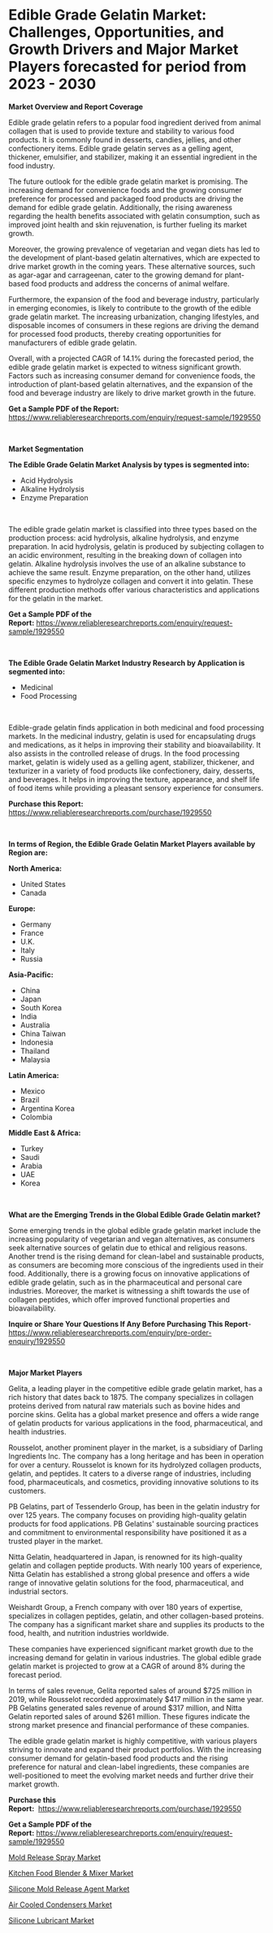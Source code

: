 <p><h1>Edible Grade Gelatin Market: Challenges, Opportunities, and Growth Drivers and Major Market Players forecasted for period from 2023 - 2030</h1></p><p><strong>Market Overview and Report Coverage</strong></p>
<p><p>Edible grade gelatin refers to a popular food ingredient derived from animal collagen that is used to provide texture and stability to various food products. It is commonly found in desserts, candies, jellies, and other confectionery items. Edible grade gelatin serves as a gelling agent, thickener, emulsifier, and stabilizer, making it an essential ingredient in the food industry.</p><p>The future outlook for the edible grade gelatin market is promising. The increasing demand for convenience foods and the growing consumer preference for processed and packaged food products are driving the demand for edible grade gelatin. Additionally, the rising awareness regarding the health benefits associated with gelatin consumption, such as improved joint health and skin rejuvenation, is further fueling its market growth.</p><p>Moreover, the growing prevalence of vegetarian and vegan diets has led to the development of plant-based gelatin alternatives, which are expected to drive market growth in the coming years. These alternative sources, such as agar-agar and carrageenan, cater to the growing demand for plant-based food products and address the concerns of animal welfare.</p><p>Furthermore, the expansion of the food and beverage industry, particularly in emerging economies, is likely to contribute to the growth of the edible grade gelatin market. The increasing urbanization, changing lifestyles, and disposable incomes of consumers in these regions are driving the demand for processed food products, thereby creating opportunities for manufacturers of edible grade gelatin.</p><p>Overall, with a projected CAGR of 14.1% during the forecasted period, the edible grade gelatin market is expected to witness significant growth. Factors such as increasing consumer demand for convenience foods, the introduction of plant-based gelatin alternatives, and the expansion of the food and beverage industry are likely to drive market growth in the future.</p></p>
<p><strong>Get a Sample PDF of the Report:</strong> <a href="https://www.reliableresearchreports.com/enquiry/request-sample/1929550">https://www.reliableresearchreports.com/enquiry/request-sample/1929550</a></p>
<p>&nbsp;</p>
<p><strong>Market Segmentation</strong></p>
<p><strong>The Edible Grade Gelatin Market Analysis by types is segmented into:</strong></p>
<p><ul><li>Acid Hydrolysis</li><li>Alkaline Hydrolysis</li><li>Enzyme Preparation</li></ul></p>
<p>&nbsp;</p>
<p><p>The edible grade gelatin market is classified into three types based on the production process: acid hydrolysis, alkaline hydrolysis, and enzyme preparation. In acid hydrolysis, gelatin is produced by subjecting collagen to an acidic environment, resulting in the breaking down of collagen into gelatin. Alkaline hydrolysis involves the use of an alkaline substance to achieve the same result. Enzyme preparation, on the other hand, utilizes specific enzymes to hydrolyze collagen and convert it into gelatin. These different production methods offer various characteristics and applications for the gelatin in the market.</p></p>
<p><strong>Get a Sample PDF of the Report:</strong>&nbsp;<a href="https://www.reliableresearchreports.com/enquiry/request-sample/1929550">https://www.reliableresearchreports.com/enquiry/request-sample/1929550</a></p>
<p>&nbsp;</p>
<p><strong>The Edible Grade Gelatin Market Industry Research by Application is segmented into:</strong></p>
<p><ul><li>Medicinal</li><li>Food Processing</li></ul></p>
<p>&nbsp;</p>
<p><p>Edible-grade gelatin finds application in both medicinal and food processing markets. In the medicinal industry, gelatin is used for encapsulating drugs and medications, as it helps in improving their stability and bioavailability. It also assists in the controlled release of drugs. In the food processing market, gelatin is widely used as a gelling agent, stabilizer, thickener, and texturizer in a variety of food products like confectionery, dairy, desserts, and beverages. It helps in improving the texture, appearance, and shelf life of food items while providing a pleasant sensory experience for consumers.</p></p>
<p><strong>Purchase this Report:</strong>&nbsp; <a href="https://www.reliableresearchreports.com/purchase/1929550">https://www.reliableresearchreports.com/purchase/1929550</a></p>
<p>&nbsp;</p>
<p><strong>In terms of Region, the Edible Grade Gelatin Market Players available by Region are:</strong></p>
<p>
    <p> <strong> North America: </strong>
        <ul>
            <li>United States</li>
            <li>Canada</li>
        </ul>
        </p> 
    <p> <strong> Europe: </strong>
        <ul>
            <li>Germany</li>
            <li>France</li>
            <li>U.K.</li>
            <li>Italy</li>
            <li>Russia</li>
        </ul>
        </p> 
    <p> <strong> Asia-Pacific: </strong>
        <ul>
            <li>China</li>
            <li>Japan</li>
            <li>South Korea</li>
            <li>India</li>
            <li>Australia</li>
            <li>China Taiwan</li>
            <li>Indonesia</li>
            <li>Thailand</li>
            <li>Malaysia</li>
        </ul>
        </p> 
    <p> <strong> Latin America: </strong>
        <ul>
            <li>Mexico</li>
            <li>Brazil</li>
            <li>Argentina Korea</li>
            <li>Colombia</li>
        </ul>
        </p> 
    <p> <strong> Middle East & Africa: </strong>
        <ul>
            <li>Turkey</li>
            <li>Saudi</li>
            <li>Arabia</li>
            <li>UAE</li>
            <li>Korea</li>
        </ul>
    </p>
    </p>
<p>&nbsp;</p>
<p><strong>What are the Emerging Trends in the Global Edible Grade Gelatin market?</strong></p>
<p><p>Some emerging trends in the global edible grade gelatin market include the increasing popularity of vegetarian and vegan alternatives, as consumers seek alternative sources of gelatin due to ethical and religious reasons. Another trend is the rising demand for clean-label and sustainable products, as consumers are becoming more conscious of the ingredients used in their food. Additionally, there is a growing focus on innovative applications of edible grade gelatin, such as in the pharmaceutical and personal care industries. Moreover, the market is witnessing a shift towards the use of collagen peptides, which offer improved functional properties and bioavailability.</p></p>
<p><strong>Inquire or Share Your Questions If Any Before Purchasing This Report</strong>- <a href="https://www.reliableresearchreports.com/enquiry/pre-order-enquiry/1929550">https://www.reliableresearchreports.com/enquiry/pre-order-enquiry/1929550</a></p>
<p>&nbsp;</p>
<p><strong>Major Market Players</strong></p>
<p><p>Gelita, a leading player in the competitive edible grade gelatin market, has a rich history that dates back to 1875. The company specializes in collagen proteins derived from natural raw materials such as bovine hides and porcine skins. Gelita has a global market presence and offers a wide range of gelatin products for various applications in the food, pharmaceutical, and health industries.</p><p>Rousselot, another prominent player in the market, is a subsidiary of Darling Ingredients Inc. The company has a long heritage and has been in operation for over a century. Rousselot is known for its hydrolyzed collagen products, gelatin, and peptides. It caters to a diverse range of industries, including food, pharmaceuticals, and cosmetics, providing innovative solutions to its customers.</p><p>PB Gelatins, part of Tessenderlo Group, has been in the gelatin industry for over 125 years. The company focuses on providing high-quality gelatin products for food applications. PB Gelatins' sustainable sourcing practices and commitment to environmental responsibility have positioned it as a trusted player in the market.</p><p>Nitta Gelatin, headquartered in Japan, is renowned for its high-quality gelatin and collagen peptide products. With nearly 100 years of experience, Nitta Gelatin has established a strong global presence and offers a wide range of innovative gelatin solutions for the food, pharmaceutical, and industrial sectors.</p><p>Weishardt Group, a French company with over 180 years of expertise, specializes in collagen peptides, gelatin, and other collagen-based proteins. The company has a significant market share and supplies its products to the food, health, and nutrition industries worldwide.</p><p>These companies have experienced significant market growth due to the increasing demand for gelatin in various industries. The global edible grade gelatin market is projected to grow at a CAGR of around 8% during the forecast period.</p><p>In terms of sales revenue, Gelita reported sales of around $725 million in 2019, while Rousselot recorded approximately $417 million in the same year. PB Gelatins generated sales revenue of around $317 million, and Nitta Gelatin reported sales of around $261 million. These figures indicate the strong market presence and financial performance of these companies.</p><p>The edible grade gelatin market is highly competitive, with various players striving to innovate and expand their product portfolios. With the increasing consumer demand for gelatin-based food products and the rising preference for natural and clean-label ingredients, these companies are well-positioned to meet the evolving market needs and further drive their market growth.</p></p>
<p><strong>Purchase this Report:</strong>&nbsp;&nbsp;<a href="https://www.reliableresearchreports.com/purchase/1929550">https://www.reliableresearchreports.com/purchase/1929550</a></p>
<p></p>
<p><strong>Get a Sample PDF of the Report:</strong>&nbsp;<a href="https://www.reliableresearchreports.com/enquiry/request-sample/1929550">https://www.reliableresearchreports.com/enquiry/request-sample/1929550</a></p>
<p><p><a href="https://medium.com/@sylvanfahey/mold-release-spray-market-outlook-industry-overview-and-forecast-2023-to-2030-931236012205">Mold Release Spray Market</a></p><p><a href="https://github.com/kipkeeva/Market-Research-Report-List-1/blob/main/kitchen-food-blender-mixer-market.md">Kitchen Food Blender & Mixer Market</a></p><p><a href="https://medium.com/@clayreinger/silicone-mold-release-agent-market-report-reveals-the-latest-trends-and-growth-opportunities-of-5a2adbfcfe03">Silicone Mold Release Agent Market</a></p><p><a href="https://github.com/provorikovar/Market-Research-Report-List-1/blob/main/air-cooled-condensers-market.md">Air Cooled Condensers Market</a></p><p><a href="https://medium.com/@juliusadams1991/silicone-lubricant-market-size-reveals-the-best-marketing-channels-in-global-industry-7eda3e70d2f2">Silicone Lubricant Market</a></p></p>